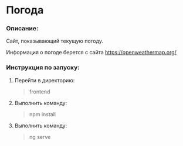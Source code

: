 # Погода #

### Описание:
   Сайт, показывающий текущую погоду. 

   Информация о погоде берется с сайта https://openweathermap.org/
    

### Инструкция по запуску:

1. Перейти в директорию: 

    >frontend

2. Выполнить команду:

    >npm install

3. Выполнить команду: 

    >ng serve
